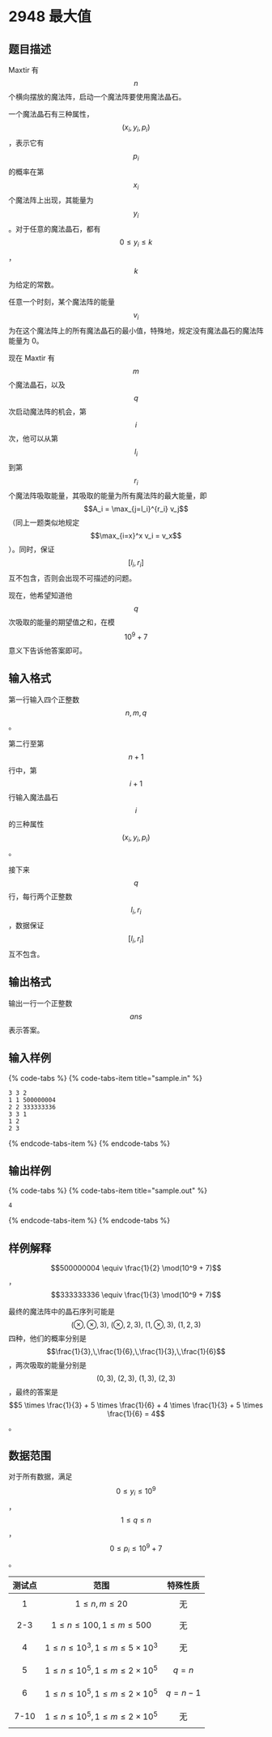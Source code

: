 # 2948 最大值

## 题目描述

Maxtir 有 $$n$$ 个横向摆放的魔法阵，启动一个魔法阵要使用魔法晶石。

一个魔法晶石有三种属性，$$(x_i,\,y_i,\,p_i)$$，表示它有 $$p_i$$ 的概率在第 $$x_i$$ 个魔法阵上出现，其能量为 $$y_i$$。对于任意的魔法晶石，都有 $$0 \leq y_i \leq k$$，$$k$$ 为给定的常数。

任意一个时刻，某个魔法阵的能量 $$v_i$$ 为在这个魔法阵上的所有魔法晶石的最小值，特殊地，规定没有魔法晶石的魔法阵能量为 0。

现在 Maxtir 有 $$m$$ 个魔法晶石，以及 $$q$$ 次启动魔法阵的机会，第 $$i$$ 次，他可以从第 $$l_i$$ 到第 $$r_i$$ 个魔法阵吸取能量，其吸取的能量为所有魔法阵的最大能量，即 $$A_i = \max_{j=l_i}^{r_i} v_j$$（同上一题类似地规定 $$\max_{i=x}^x v_i = v_x$$）。同时，保证 $$[l_i,\,r_i]$$ 互不包含，否则会出现不可描述的问题。

现在，他希望知道他 $$q$$ 次吸取的能量的期望值之和，在模 $$10^9 + 7$$ 意义下告诉他答案即可。

## 输入格式

第一行输入四个正整数 $$n,\,m,\,q$$。

第二行至第 $$n + 1$$ 行中，第 $$i + 1$$ 行输入魔法晶石 $$i$$ 的三种属性 $$(x_i,\,y_i,\,p_i)$$。

接下来 $$q$$ 行，每行两个正整数 $$l_i,\,r_i$$，数据保证 $$[l_i,\,r_i]$$ 互不包含。

## 输出格式

输出一行一个正整数 $$ans$$ 表示答案。

## 输入样例

{% code-tabs %}
{% code-tabs-item title="sample.in" %}
```text
3 3 2
1 1 500000004 
2 2 333333336
3 3 1
1 2
2 3
```
{% endcode-tabs-item %}
{% endcode-tabs %}

## 输出样例

{% code-tabs %}
{% code-tabs-item title="sample.out" %}
```text
4
```
{% endcode-tabs-item %}
{% endcode-tabs %}

## 样例解释

$$500000004 \equiv \frac{1}{2} \mod(10^9 + 7)$$，$$333333336 \equiv \frac{1}{3} \mod(10^9 + 7)$$

最终的魔法阵中的晶石序列可能是 $$(\otimes,\,\otimes,\,3),\ (\otimes,\,2,\,3),\ (1,\,\otimes,\,3),\ (1,\,2,\,3)$$ 四种，他们的概率分别是 $$\frac{1}{3},\,\frac{1}{6},\,\frac{1}{3},\,\frac{1}{6}$$，两次吸取的能量分别是 $$(0,\,3),\ (2,\,3),\ (1,\,3),\ (2,\,3)$$，最终的答案是 $$5 \times \frac{1}{3} + 5 \times \frac{1}{6} + 4 \times \frac{1}{3} + 5 \times \frac{1}{6} = 4$$。

## 数据范围

对于所有数据，满足 $$0 \leq y_i \leq 10^9$$，$$1 \leq q \leq n$$，$$0 \leq p_i \leq 10^9 + 7$$。

| 测试点 | 范围 | 特殊性质 |
| :---: | :---: | :---: |
| 1 | $$1 \leq n,\,m \leq 20$$ | 无 |
| 2-3 | $$1 \leq n \leq 100,\,1 \leq m \leq 500$$ | 无 |
| 4 | $$1 \leq n \leq 10^3,\,1 \leq m \leq 5 \times 10^3$$ | 无 |
| 5 | $$1 \leq n \leq 10^5,\,1 \leq m \leq 2 \times 10^5$$ | $$q = n$$ |
| 6 | $$1 \leq n \leq 10^5,\,1 \leq m \leq 2 \times 10^5$$ | $$q = n - 1$$ |
| 7-10 | $$1 \leq n \leq 10^5,\,1 \leq m \leq 2 \times 10^5$$ | 无 |

